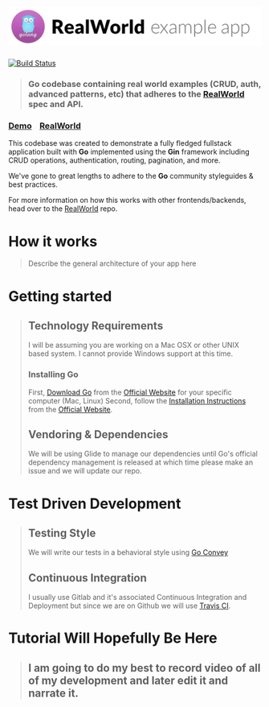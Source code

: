 # ![RealWorld Example App](go-realworld-logo.png)

[![Build Status](https://travis-ci.org/chrislewispac/realworld-starter-kit.svg?branch=master)](https://travis-ci.org/chrislewispac/realworld-starter-kit)

> ### Go codebase containing real world examples (CRUD, auth, advanced patterns, etc) that adheres to the [RealWorld](https://github.com/gothinkster/realworld-example-apps) spec and API.


### [Demo]()&nbsp;&nbsp;&nbsp;&nbsp;[RealWorld](https://github.com/gothinkster/realworld)


This codebase was created to demonstrate a fully fledged fullstack application built with **Go** implemented using the **Gin** framework including CRUD operations, authentication, routing, pagination, and more.

We've gone to great lengths to adhere to the **Go** community styleguides & best practices.

For more information on how this works with other frontends/backends, head over to the [RealWorld](https://github.com/gothinkster/realworld) repo.


# How it works

> Describe the general architecture of your app here

# Getting started

> ## Technology Requirements
> I will be assuming you are working on a Mac OSX or other UNIX based system. I cannot provide Windows support at this time.
> ### Installing Go
> First, [Download Go](https://golang.org/dl/) from the [Official Website](https://golang.org/dl/) for your specific computer (Mac, Linux)
> Second, follow the [Installation Instructions](https://golang.org/doc/install) from the [Official Website](https://golang.org/doc/install).
> ## Vendoring & Dependencies
> We will be using Glide to manage our dependencies until Go's official dependency management is released at which time please make an issue and we will update our repo.


# Test Driven Development

> ## Testing Style
> We will write our tests in a behavioral style using [Go Convey](https://github.com/smartystreets/goconvey)
> ## Continuous Integration
> I usually use Gitlab and it's associated Continuous Integration and Deployment but since we are on Github we will use [Travis CI](https://travis-ci.org).


# Tutorial Will Hopefully Be Here

> ## I am going to do my best to record video of all of my development and later edit it and narrate it.
